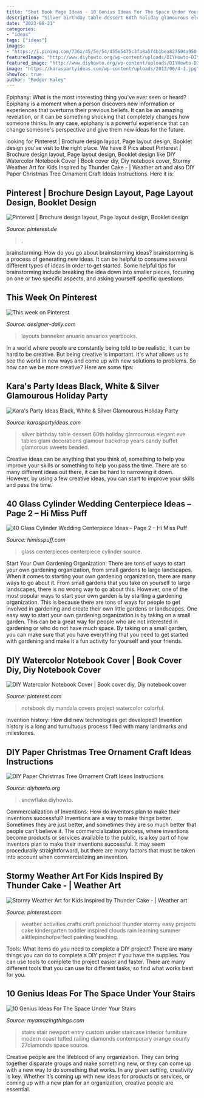 ```yaml
---
title: "Shot Book Page Ideas - 10 Genius Ideas For The Space Under Your Stairs"
description: "Silver birthday table dessert 60th holiday glamourous elegant eve tables glam decorations glamour backdrop years candy buffet glamorous sweets beaded"
date: "2023-08-21"
categories:
- "ideas"
tags: ["ideas"]
images:
- "https://i.pinimg.com/736x/45/5e/54/455e5475c3fa8a5f4b1bea827504a950.jpg"
featuredImage: "http://www.diyhowto.org/wp-content/uploads/DIYHowto-DIY-Paper-Christmas-Tree-Ornament-Craft-Ideas-09.jpg"
featured_image: "http://www.diyhowto.org/wp-content/uploads/DIYHowto-DIY-Paper-Christmas-Tree-Ornament-Craft-Ideas-09.jpg"
image: "https://karaspartyideas.com/wp-content/uploads/2013/06/4-1.jpg"
ShowToc: true
author: "Rodger Haley"
---
```



Epiphany: What is the most interesting thing you've ever seen or heard?
Epiphany is a moment when a person discovers new information or experiences that overturns their previous beliefs. It can be an amazing revelation, or it can be something shocking that completely changes how someone thinks. In any case, epiphany is a powerful experience that can change someone's perspective and give them new ideas for the future.

	

		
looking for Pinterest | Brochure design layout, Page layout design, Booklet design you've visit to the right place. We have 8 Pics about Pinterest | Brochure design layout, Page layout design, Booklet design like DIY Watercolor Notebook Cover | Book cover diy, Diy notebook cover, Stormy Weather Art for Kids Inspired by Thunder Cake - | Weather art and also DIY Paper Christmas Tree Ornament Craft Ideas Instructions. Here it is:
		
    
## Pinterest | Brochure Design Layout, Page Layout Design, Booklet Design

<img loading=lazy src="https://i.pinimg.com/736x/45/5e/54/455e5475c3fa8a5f4b1bea827504a950.jpg" onerror="this.onerror=null;this.src='https://tse3.mm.bing.net/th?id=OIP.R7ZZwtfTRNNDmmboTXXcjQHaO0&amp;pid=15.1';" alt="Pinterest | Brochure design layout, Page layout design, Booklet design">

_Source: pinterest.de_

>. 

	

brainstorming: How do you go about brainstorming ideas?
brainstorming is a process of generating new ideas. It can be helpful to consume several different types of ideas in order to get started. Some helpful tips for brainstorming include breaking the idea down into smaller pieces, focusing on one or two specific aspects, and asking yourself specific questions.

    
## This Week On Pinterest

<img loading=lazy src="https://www.designer-daily.com/wp-content/uploads/2014/07/f847ef05b1dbee4ab9f398768f7549d6.jpg" onerror="this.onerror=null;this.src='https://tse1.mm.bing.net/th?id=OIP.mcwhjV27FxtUmL9la8b1NwHaKC&amp;pid=15.1';" alt="This week on Pinterest">

_Source: designer-daily.com_

>layouts banneker anuario anuarios yearbooks. 

	

In a world where people are constantly being told to be realistic, it can be hard to be creative. But being creative is important. It's what allows us to see the world in new ways and come up with new solutions to problems. So how can we be more creative? Here are some tips:

    
## Kara&#039;s Party Ideas Black, White &amp; Silver Glamourous Holiday Party

<img loading=lazy src="https://karaspartyideas.com/wp-content/uploads/2013/06/4-1.jpg" onerror="this.onerror=null;this.src='https://tse4.mm.bing.net/th?id=OIP.wMG-SRX8jfre40WKH5soVQHaJ0&amp;pid=15.1';" alt="Kara&#039;s Party Ideas Black, White &amp; Silver Glamourous Holiday Party">

_Source: karaspartyideas.com_

>silver birthday table dessert 60th holiday glamourous elegant eve tables glam decorations glamour backdrop years candy buffet glamorous sweets beaded. 

	

Creative ideas can be anything that you think of, something to help you improve your skills or something to help you pass the time. There are so many different ideas out there, it can be hard to narrowing it down. However, by using a few creative ideas, you can start to improve your skills and pass the time.

    
## 40 Glass Cylinder Wedding Centerpiece Ideas – Page 2 – Hi Miss Puff

<img loading=lazy src="https://www.himisspuff.com/wp-content/uploads/2017/09/Glass-Cylinders-Wedding-Centerpieces-5.jpg" onerror="this.onerror=null;this.src='https://tse3.mm.bing.net/th?id=OIP.boODJOqbntO9PviLtezMOgHaLG&amp;pid=15.1';" alt="40 Glass Cylinder Wedding Centerpiece Ideas – Page 2 – Hi Miss Puff">

_Source: himisspuff.com_

>glass centerpieces centerpiece cylinder source. 

	

Start Your Own Gardening Organization: There are tons of ways to start your own gardening organization, from small gardens to large landscapes.
When it comes to starting your own gardening organization, there are many ways to go about it. From small gardens that you take on yourself to large landscapes, there is no wrong way to go about this. However, one of the most popular ways to start your own garden is by starting a gardening organization. This is because there are tons of ways for people to get involved in gardening and create their own little gardens or landscapes.
One easy way to start your own gardening organization is by taking on a small garden. This can be a great way for people who are not interested in gardening or who do not have much space. By taking on a small garden, you can make sure that you have everything that you need to get started with gardening and make it a fun activity for yourself and your friends.

    
## DIY Watercolor Notebook Cover | Book Cover Diy, Diy Notebook Cover

<img loading=lazy src="https://i.pinimg.com/736x/c4/03/69/c40369a6feb465d42bb67add94b720fe.jpg" onerror="this.onerror=null;this.src='https://tse3.mm.bing.net/th?id=OIP.52YcJp9lBeimXPkDWjqC3wHaJ3&amp;pid=15.1';" alt="DIY Watercolor Notebook Cover | Book cover diy, Diy notebook cover">

_Source: pinterest.com_

>notebook diy mandala covers project watercolor colorful. 

	

Invention history: How did new technologies get developed?
Invention history is a long and tumultuous process filled with many landmarks and milestones.

    
## DIY Paper Christmas Tree Ornament Craft Ideas Instructions

<img loading=lazy src="http://www.diyhowto.org/wp-content/uploads/DIYHowto-DIY-Paper-Christmas-Tree-Ornament-Craft-Ideas-09.jpg" onerror="this.onerror=null;this.src='https://tse2.mm.bing.net/th?id=OIP.k-RBP45LUswyrSuARFEggAHaKZ&amp;pid=15.1';" alt="DIY Paper Christmas Tree Ornament Craft Ideas Instructions">

_Source: diyhowto.org_

>snowflake diyhowto. 

	

Commercialization of Inventions: How do inventors plan to make their inventions successful?
Inventions are a way to make things better. Sometimes they are just better, and sometimes they are so much better that people can't believe it. The commercialization process, where inventions become products or services available to the public, is a key part of how inventors plan to make their inventions successful. It may seem procedurally straightforward, but there are many factors that must be taken into account when commercializing an invention.

    
## Stormy Weather Art For Kids Inspired By Thunder Cake - | Weather Art

<img loading=lazy src="https://i.pinimg.com/736x/76/46/0f/76460fa7c84265fde043a839bea84bb1--weather-crafts-book-activities.jpg" onerror="this.onerror=null;this.src='https://tse1.mm.bing.net/th?id=OIP.Ca8JJtmhGqNb0sACYO20HAHaMs&amp;pid=15.1';" alt="Stormy Weather Art for Kids Inspired by Thunder Cake - | Weather art">

_Source: pinterest.com_

>weather activities crafts craft preschool thunder stormy easy projects cake kindergarten toddler inspired clouds rain learning summer alittlepinchofperfect painting teaching. 

	

Tools: What items do you need to complete a DIY project?
There are many things you can do to complete a DIY project if you have the supplies. You can use tools to complete the project easier and faster. There are many different tools that you can use for different tasks, so find what works best for you.

    
## 10 Genius Ideas For The Space Under Your Stairs

<img loading=lazy src="http://myamazingthings.com/wp-content/uploads/2016/12/Unique-decorating-ideas-entry-contemporary-with-tufted-sofa-tufted-sofa-brown-ceiling-11.jpg" onerror="this.onerror=null;this.src='https://tse1.mm.bing.net/th?id=OIP.72KV1YnRcUWqPws2YFDMcwHaLL&amp;pid=15.1';" alt="10 Genius Ideas For The Space Under Your Stairs">

_Source: myamazingthings.com_

>stairs stair newport entry custom under staircase interior furniture modern coast tufted railing diamonds contemporary orange county 27diamonds space source. 

	

Creative people are the lifeblood of any organization. They can bring together disparate groups and make something new, or they can come up with a new way to do something that works. In any given setting, creativity is key. Whether it’s coming up with new ideas for products or services, or coming up with a new plan for an organization, creative people are essential.

